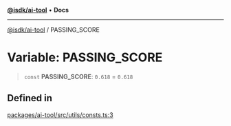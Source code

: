 [**@isdk/ai-tool**](../README.md) • **Docs**

***

[@isdk/ai-tool](../globals.md) / PASSING\_SCORE

# Variable: PASSING\_SCORE

> `const` **PASSING\_SCORE**: `0.618` = `0.618`

## Defined in

[packages/ai-tool/src/utils/consts.ts:3](https://github.com/isdk/ai-tool.js/blob/37ada542a786fbbc770f2d61beb564f6e603941d/src/utils/consts.ts#L3)
